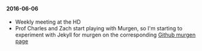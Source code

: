 #### 2016-06-06

-   Weekly meeting at the HD
-   Prof Charles and Zach start playing with Murgen, so I'm starting to
    experiment with Jekyll for murgen on the corresponding [Github
    murgen page](http://kelu124.github.io/murgen-dev-kit/)

####
